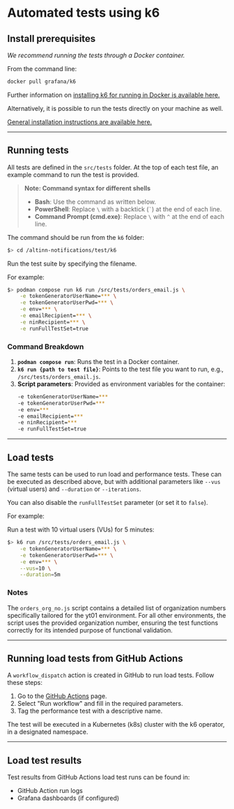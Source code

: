 # Automated tests using k6

## Install prerequisites

*We recommend running the tests through a Docker container.*

From the command line:

```bash
docker pull grafana/k6
```

Further information on [installing k6 for running in Docker is available here.](https://k6.io/docs/get-started/installation/#docker)

Alternatively, it is possible to run the tests directly on your machine as well.

[General installation instructions are available here.](https://k6.io/docs/get-started/installation/)

---

## Running tests

All tests are defined in the `src/tests` folder. At the top of each test file, an example command to run the test is provided.

> **Note: Command syntax for different shells**
> - **Bash**: Use the command as written below.
> - **PowerShell**: Replace `\` with a backtick (`` ` ``) at the end of each line.
> - **Command Prompt (cmd.exe)**: Replace `\` with `^` at the end of each line.

The command should be run from the `k6` folder:

```bash
$> cd /altinn-notifications/test/k6
```

Run the test suite by specifying the filename.

For example:

```bash
$> podman compose run k6 run /src/tests/orders_email.js \
    -e tokenGeneratorUserName=*** \
    -e tokenGeneratorUserPwd=*** \
    -e env=*** \
    -e emailRecipient=*** \
    -e ninRecipient=*** \
    -e runFullTestSet=true
```

### Command Breakdown

1. **`podman compose run`**: Runs the test in a Docker container.
2. **`k6 run {path to test file}`**: Points to the test file you want to run, e.g., `/src/tests/orders_email.js`.
3. **Script parameters**: Provided as environment variables for the container:
   ```bash
   -e tokenGeneratorUserName=***
   -e tokenGeneratorUserPwd=***
   -e env=***
   -e emailRecipient=***
   -e ninRecipient=***
   -e runFullTestSet=true
   ```

---

## Load tests

The same tests can be used to run load and performance tests. These can be executed as described above, but with additional parameters like `--vus` (virtual users) and `--duration` or `--iterations`. 

You can also disable the `runFullTestSet` parameter (or set it to `false`).

For example:

Run a test with 10 virtual users (VUs) for 5 minutes:

```bash
$> k6 run /src/tests/orders_email.js \
    -e tokenGeneratorUserName=*** \
    -e tokenGeneratorUserPwd=*** \
    -e env=*** \
    --vus=10 \
    --duration=5m
```

### Notes

The `orders_org_no.js` script contains a detailed list of organization numbers specifically tailored for the yt01 environment. For all other environments, the script uses the provided organization number, ensuring the test functions correctly for its intended purpose of functional validation.

---

## Running load tests from GitHub Actions

A `workflow_dispatch` action is created in GitHub to run load tests. Follow these steps:

1. Go to the [GitHub Actions](https://github.com/altinn/altinn-notifications/actions/workflows/performance-test.yml) page.
2. Select "Run workflow" and fill in the required parameters.
3. Tag the performance test with a descriptive name.

The test will be executed in a Kubernetes (k8s) cluster with the k6 operator, in a designated namespace.

---

## Load test results

Test results from GitHub Actions load test runs can be found in:

- GitHub Action run logs
- Grafana dashboards (if configured)

